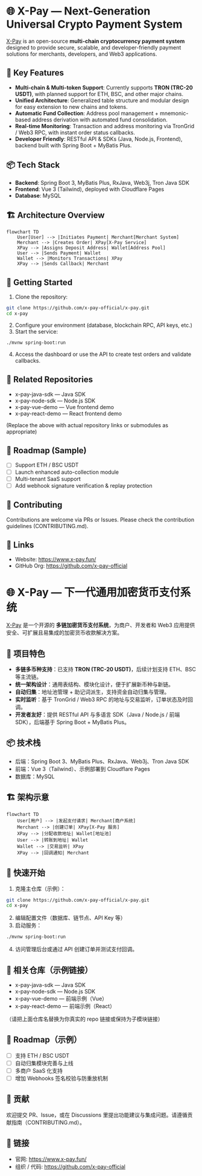 # 🌐 X-Pay — Next-Generation Universal Crypto Payment System

[X-Pay](https://www.x-pay.fun/) is an open-source **multi-chain cryptocurrency payment system** designed to provide secure, scalable, and developer-friendly payment solutions for merchants, developers, and Web3 applications.

## 🚀 Key Features

- **Multi-chain & Multi-token Support**: Currently supports **TRON (TRC-20 USDT)**, with planned support for ETH, BSC, and other major chains.  
- **Unified Architecture**: Generalized table structure and modular design for easy extension to new chains and tokens.  
- **Automatic Fund Collection**: Address pool management + mnemonic-based address derivation with automated fund consolidation.  
- **Real-time Monitoring**: Transaction and address monitoring via TronGrid / Web3 RPC, with instant order status callbacks.  
- **Developer Friendly**: RESTful API & SDKs (Java, Node.js, Frontend), backend built with Spring Boot + MyBatis Plus.

## 📦 Tech Stack

- **Backend**: Spring Boot 3, MyBatis Plus, RxJava, Web3j, Tron Java SDK  
- **Frontend**: Vue 3 (Tailwind), deployed with Cloudflare Pages  
- **Database**: MySQL

## 🏗 Architecture Overview

```mermaid
flowchart TD
    User[User] --> |Initiates Payment| Merchant[Merchant System]
    Merchant --> |Creates Order| XPay[X-Pay Service]
    XPay --> |Assigns Deposit Address| Wallet[Address Pool]
    User --> |Sends Payment| Wallet
    Wallet --> |Monitors Transactions| XPay
    XPay --> |Sends Callback| Merchant
```

## 🔧 Getting Started

1. Clone the repository:
```bash
git clone https://github.com/x-pay-official/x-pay.git
cd x-pay
```

2. Configure your environment (database, blockchain RPC, API keys, etc.)  
3. Start the service:
```bash
./mvnw spring-boot:run
```

4. Access the dashboard or use the API to create test orders and validate callbacks.

## 📎 Related Repositories
- x-pay-java-sdk — Java SDK  
- x-pay-node-sdk — Node.js SDK  
- x-pay-vue-demo — Vue frontend demo  
- x-pay-react-demo — React frontend demo  

(Replace the above with actual repository links or submodules as appropriate)

## 📌 Roadmap (Sample)
- [ ] Support ETH / BSC USDT  
- [ ] Launch enhanced auto-collection module  
- [ ] Multi-tenant SaaS support  
- [ ] Add webhook signature verification & replay protection

## 🤝 Contributing
Contributions are welcome via PRs or Issues. Please check the contribution guidelines (CONTRIBUTING.md).

## 🔗 Links
- Website: https://www.x-pay.fun/  
- GitHub Org: https://github.com/x-pay-official


# 🌐 X-Pay — 下一代通用加密货币支付系统

[X-Pay](https://www.x-pay.fun/) 是一个开源的 **多链加密货币支付系统**，为商户、开发者和 Web3 应用提供安全、可扩展且易集成的加密货币收款解决方案。

## 🚀 项目特色

- **多链多币种支持**：已支持 **TRON (TRC-20 USDT)**，后续计划支持 ETH、BSC 等主流链。  
- **统一架构设计**：通用表结构、模块化设计，便于扩展新币种与新链。  
- **自动归集**：地址池管理 + 助记词派生，支持资金自动归集与管理。  
- **实时监听**：基于 TronGrid / Web3 RPC 的地址与交易监听，订单状态及时回调。  
- **开发者友好**：提供 RESTful API 与多语言 SDK（Java / Node.js / 前端 SDK），后端基于 Spring Boot + MyBatis Plus。

## 📦 技术栈

- 后端：Spring Boot 3、MyBatis Plus、RxJava、Web3j、Tron Java SDK  
- 前端：Vue 3（Tailwind）、示例部署到 Cloudflare Pages  
- 数据库：MySQL

## 🏗 架构示意

```mermaid
flowchart TD
    User[用户] --> |发起支付请求| Merchant[商户系统]
    Merchant --> |创建订单| XPay[X-Pay 服务]
    XPay --> |分配收款地址| Wallet[地址池]
    User --> |转账到地址| Wallet
    Wallet --> |交易监听| XPay
    XPay --> |回调通知| Merchant
```

## 🔧 快速开始

1. 克隆主仓库（示例）：
```bash
git clone https://github.com/x-pay-official/x-pay.git
cd x-pay
```

2. 编辑配置文件（数据库、链节点、API Key 等）  
3. 启动服务：
```bash
./mvnw spring-boot:run
```

4. 访问管理后台或通过 API 创建订单并测试支付回调。

## 📎 相关仓库（示例链接）
- x-pay-java-sdk — Java SDK  
- x-pay-node-sdk — Node.js SDK  
- x-pay-vue-demo — 前端示例（Vue）  
- x-pay-react-demo — 前端示例（React）  

（请把上面仓库名替换为你真实的 repo 链接或保持为子模块链接）

## 📌 Roadmap（示例）
- [ ] 支持 ETH / BSC USDT  
- [ ] 自动归集模块完善与上线  
- [ ] 多商户 SaaS 化支持  
- [ ] 增加 Webhooks 签名校验与防重放机制

## 🤝 贡献
欢迎提交 PR、Issue，或在 Discussions 里提出功能建议与集成问题。请遵循贡献指南（CONTRIBUTING.md）。

## 🔗 链接
- 官网: https://www.x-pay.fun/  
- 组织 / 代码: https://github.com/x-pay-official
